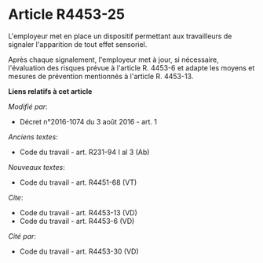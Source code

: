 # Article R4453-25

L'employeur met en place un dispositif permettant aux travailleurs de signaler l'apparition de tout effet sensoriel. 

Après chaque signalement, l'employeur met à jour, si nécessaire, l'évaluation des risques prévue à l'article R. 4453-6 et
adapte les moyens et mesures de prévention mentionnés à l'article R. 4453-13.

**Liens relatifs à cet article**

_Modifié par_:

  - Décret n°2016-1074 du 3 août 2016 - art. 1

_Anciens textes_:

  - Code du travail - art. R231-94 I al 3 (Ab)

_Nouveaux textes_:

  - Code du travail - art. R4451-68 (VT)

_Cite_:

  - Code du travail - art. R4453-13 (VD)
  - Code du travail - art. R4453-6 (VD)

_Cité par_:

  - Code du travail - art. R4453-30 (VD)
